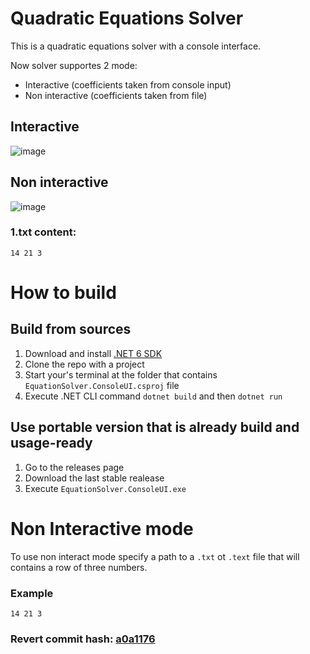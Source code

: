 # Quadratic Equations Solver
This is a quadratic equations solver with a console interface.

Now solver supportes 2 mode:

- Interactive (coefficients taken from console input)
- Non interactive (coefficients taken from file)
 
## Interactive
![image](https://user-images.githubusercontent.com/71588076/154800693-559b7857-dec4-4af0-8b0f-b7c91920d1cb.png)

## Non interactive
![image](https://user-images.githubusercontent.com/71588076/154800720-75ce47e5-9e86-452f-8412-3afc5811aba5.png)
### 1.txt content:
```
14 21 3
```

# How to build

## Build from sources
1. Download and install [.NET 6 SDK](https://dotnet.microsoft.com/en-us/download/dotnet/6.0)
2. Clone the repo with a project
3. Start your's terminal at the folder that contains `EquationSolver.ConsoleUI.csproj` file
4. Execute .NET CLI command `dotnet build` and then `dotnet run`

## Use portable version that is already build and usage-ready
1. Go to the releases page
2. Download the last stable realease
3. Execute `EquationSolver.ConsoleUI.exe`

# Non Interactive mode
To use non interact mode specify a path to a `.txt` ot `.text` file that will contains a row of three numbers.

### Example
```
14 21 3
```

### Revert commit hash: [a0a1176](https://github.com/Avaztazia/MTRPZ-L1/commit/a0a11767ae0c49f5b324a5b6f266a9deb361ddd0)
